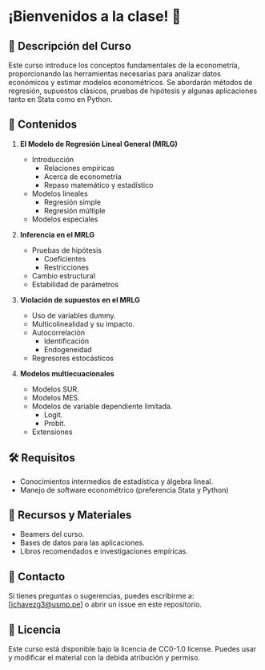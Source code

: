 # **¡Bienvenidos a la clase!** 👋

## 📌 Descripción del Curso
Este curso introduce los conceptos fundamentales de la econometría, proporcionando las herramientas necesarias para analizar datos económicos y estimar modelos econométricos. Se abordarán métodos de regresión, supuestos clásicos, pruebas de hipótesis y algunas aplicaciones tanto en Stata como en Python.

## 📖 Contenidos
1. **El Modelo de Regresión Lineal General (MRLG)**
    - Introducción
      - Relaciones empíricas
      - Acerca de econometría
      - Repaso matemático y estadístico
    - Modelos lineales
      - Regresión simple
      - Regresión múltiple
    - Modelos especiales

2. **Inferencia en el MRLG**
   - Pruebas de hipótesis
     - Coeficientes
     - Restricciones
   - Cambio estructural
   - Estabilidad de parámetros

3. **Violación de supuestos en el MRLG**
   - Uso de variables dummy.
   - Multicolinealidad y su impacto.
   - Autocorrelación
     - Identificación
     - Endogeneidad
   - Regresores estocásticos
  
4. **Modelos multiecuacionales**
   - Modelos SUR.
   - Modelos MES.
   - Modelos de variable dependiente limitada.
     - Logit.
     - Probit.
   - Extensiones

## 🛠 Requisitos
- Conocimientos intermedios de estadística y álgebra lineal.
- Manejo de software econométrico (preferencia Stata y Python)

## 📂 Recursos y Materiales
- Beamers del curso.
- Bases de datos para las aplicaciones.
- Libros recomendados e investigaciones empíricas.

## 📩 Contacto
Si tienes preguntas o sugerencias, puedes escribirme a: [jchavezg3@usmp.pe] o abrir un issue en este repositorio.

## 📜 Licencia
Este curso está disponible bajo la licencia de CC0-1.0 license. Puedes usar y modificar el material con la debida atribución y permiso.
